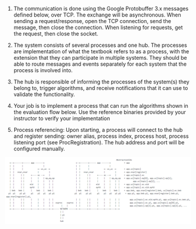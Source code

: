 
1. The communication is done using the Google Protobuffer 3.x messages defined below, over TCP. The exchange will be
   asynchronous. When sending a request/response, open the TCP connection, send the message, then close the connection.
   When listening for requests, get the request, then close the socket.

2. The system consists of several processes and one hub. The processes are implementation of what the textbook refers
   to as a process, with the extension that they can participate in multiple systems. They should be able to route
   messages and events separately for each system that the process is involved into.

3. The hub is responsible of informing the processes of the system(s) they belong to, trigger algorithms, and receive
   notifications that it can use to validate the functionality.

4. Your job is to implement a process that can run the algorithms shown in the evaluation flow below. Use the reference
   binaries provided by your instructor to verify your implementation

5. Process referencing: Upon starting, a process will connect to the hub and register sending: owner alias, process
   index, process host, process listening port (see ProcRegistration). The hub address and port will be configured manually.

![Architecture](https://github.com/pitpalac36/Distributed-Systems/blob/main/structure.png?raw=true)
